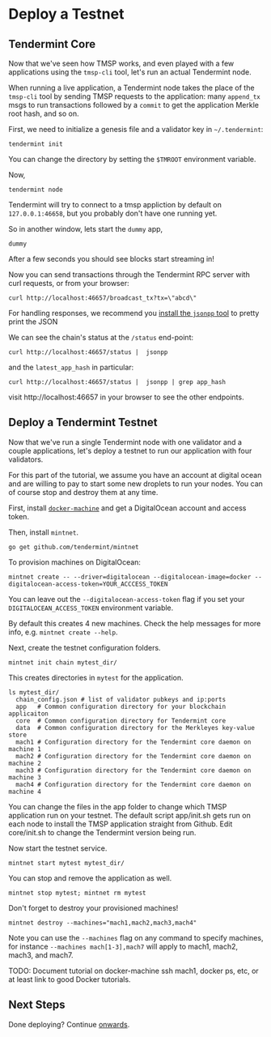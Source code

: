 # Deploy a Testnet

## Tendermint Core

Now that we've seen how TMSP works, and even played with a few applications using the `tmsp-cli` tool,
let's run an actual Tendermint node.

When running a live application, a Tendermint node takes the place of the `tmsp-cli` tool by sending TMSP requests
to the application: many `append_tx` msgs to run transactions followed by a `commit` to get the application Merkle root hash, and so on.

First, we need to initialize a genesis file and a validator key in `~/.tendermint`:

```
tendermint init
```

You can change the directory by setting the `$TMROOT` environment variable.

Now,

```
tendermint node
```

Tendermint will try to connect to a tmsp appliction by default on `127.0.0.1:46658`, 
but you probably don't have one running yet.

So in another window, lets start the `dummy` app,

```
dummy
```

After a few seconds you should see blocks start streaming in!

Now you can send transactions through the Tendermint RPC server with curl requests, or from your browser:

```
curl http://localhost:46657/broadcast_tx?tx=\"abcd\"
```

For handling responses, we recommend you [install the `jsonpp` tool](http://jmhodges.github.io/jsonpp/) to pretty print the JSON

We can see the chain's status at the `/status` end-point:

```
curl http://localhost:46657/status |  jsonpp
```

and the `latest_app_hash` in particular:

```
curl http://localhost:46657/status |  jsonpp | grep app_hash
```

visit http://localhost:46657 in your browser to see the other endpoints.

## Deploy a Tendermint Testnet

Now that we've run a single Tendermint node with one validator and a couple applications, 
let's deploy a testnet to run our application with four validators.

For this part of the tutorial, we assume you have an account at digital ocean and are willing to 
pay to start some new droplets to run your nodes. You can of course stop and destroy them at any time.

First, install [`docker-machine`](https://docs.docker.com/machine/install-machine/) and get a DigitalOcean account and access token.

Then, install `mintnet`.

```
go get github.com/tendermint/mintnet
```

To provision machines on DigitalOcean:

```
mintnet create -- --driver=digitalocean --digitalocean-image=docker --digitalocean-access-token=YOUR_ACCCESS_TOKEN
```

You can leave out the `--digitalocean-access-token` flag if you set your `DIGITALOCEAN_ACCESS_TOKEN` environment variable.

By default this creates 4 new machines.  Check the help messages for more info, e.g. `mintnet create --help`.

Next, create the testnet configuration folders.

```
mintnet init chain mytest_dir/
```

This creates directories in `mytest` for the application.

```
ls mytest_dir/
  chain_config.json # list of validator pubkeys and ip:ports
  app   # Common configuration directory for your blockchain applicaiton
  core  # Common configuration directory for Tendermint core
  data  # Common configuration directory for the Merkleyes key-value store
  mach1 # Configuration directory for the Tendermint core daemon on machine 1
  mach2 # Configuration directory for the Tendermint core daemon on machine 2
  mach3 # Configuration directory for the Tendermint core daemon on machine 3
  mach4 # Configuration directory for the Tendermint core daemon on machine 4
```

You can change the files in the app folder to change which TMSP application run on your testnet.
The default script app/init.sh gets run on each node to install the TMSP application straight from Github.
Edit core/init.sh to change the Tendermint version being run.

Now start the testnet service.

```
mintnet start mytest mytest_dir/
```

You can stop and remove the application as well.

```
mintnet stop mytest; mintnet rm mytest
```

Don't forget to destroy your provisioned machines!

```
mintnet destroy --machines="mach1,mach2,mach3,mach4"
```

Note you can use the `--machines` flag on any command to specify machines,
for instance `--machines mach[1-3],mach7` will apply to mach1, mach2, mach3, and mach7.

TODO: Document tutorial on docker-machine ssh mach1, docker ps, etc, or at least link to good Docker tutorials.

## Next Steps

Done deploying? Continue [onwards](/intro/getting-started/next-steps).
